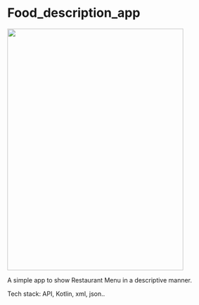 # Food_description_app
<img  src='Food_description_SS/Screenshot_1.jpg' width="400" height="550" >

<br>
<p>A simple app to show Restaurant Menu in a
descriptive manner.</p>
<p>Tech stack: API, Kotlin, xml, json..</p>
